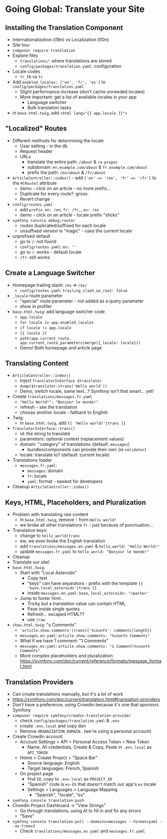 # Going Global: Translate your Site

## Installing the Translation Component

- Internationalization (i18n) vs Localization (l10n)
- Site tour
- `composer require translation`
- Explore files
  - `translations/`: where translations are stored
  - `config/packages/translation.yaml`: configuration
- Locale codes
  - `fr_FR` vs `fr`
- Add `enabled_locales: ['en', 'fr', 'es']` to `config/packages/translation.yaml`
  - Slight performance increase (don't cache unneeded locales)
  - More important: get a list of available locales in your app
    - Language switcher
    - Bulk translation tasks
- in `base.html.twig`, add `<html lang="{{ app.locale }}">`

## "Localized" Routes

- Different methods for determining the locale
  - User setting - in the db
  - Request header
  - URLs
    - translate the entire path: `/about` & `/a-propos`
    - subdomain: `en.example.com/about` & `fr.example.com/about`
    - prefix the path: `/en/about` & `/fr/about`
- `ArticleController::index()` - add `['en' => '/en', 'fr' => '/fr']` to the `#[Route]` attribute
  - demo - click on an article - no more prefix...
  - Duplicate for every route? :gross:
  - Revert change
- `config/routes.yaml`
  - add `prefix`: `en: /en`, `fr: /fr,`, `es: /es`
  - demo - click on an article - locale prefix "sticks"
- `symfony console debug:router`
  - routes duplicated/suffixed for each locale
  - unsuffixed version is "magic" - uses the current locale
- unprefixed default
  - go to `/`: not found
  - `config/routes.yaml`: `en: ''`
  - go to `/`: works - default locale
  - `/fr`: still works

## Create a Language Switcher

- Homepage trailing slash: `/es` => `/es/`
  - `config/routes.yaml`: `trailing_slash_on_root: false`
- `_locale` route parameter
  - "special" route parameter - not added as a query parameter
  - show in profiler
- `base.html.twig`: add language switcher code
  - `app.locale`
  - `for locale in app.enabled_locales`
  - `if locale != app.locale`
  - `{{ locale }}`
  - `path(app.current_route, app.current_route_parameters|merge({_locale: locale}))`
  - Demo! Both homepage and article page

## Translating Content

- `ArticleController::index()`
  - Inject `TranslatorInterface $translator`
  - `dump($translator->trans('Hello world'))`
  - Demo, switch locale, same text...? Symfony isn't that smart... yet!
- Create `translations/messages.fr.yaml`
  - `"Hello World!": "Bonjour le monde!"`
  - refresh - see the translation
  - choose another locale - fallback to English
- Twig:
  - in `base.html.twig`, add `{{ 'Hello world!'|trans }}`
- `TranslatorInterface::trans()`
  - id: the string to translate
  - parameters: optional context (replacement values)
  - domain: "category" of translations (default: `messages`)
      - bundles/components can provide their own (ie `validator`)
  - locale: translate to? (default: current locale)
- Translations loader
  - `messages.fr.yaml`:
    - `messages`: domain
    - `fr`: locale
    - `yaml`: format - easiest for developers
- Cleanup `ArticleController::index()`

## Keys, HTML, Placeholders, and Pluralization

- Problem with translating raw content
  - In `base.html.twig`, remove `!` from `Hello world!`
  - we broke all other translations `fr` - just because of punctuation...
- Translation keys:
  - change to `hello_world|trans`
  - ew, we even broke the English translation
  - add `translations/messages.en.yaml` & `hello_world: "Hello World!"`
  - update `messages.fr.yaml` to `hello_world: "Bonjour le monde!"`
- Cleanup
- Translate our site!
- `base.html.twig`:
  - Start with "Local Asteroids"
    - Copy text
    - "keys" can have separators - prefix with the template
      `{{ 'base.local_asteroids'|trans }}`
    - inside `messages.en.yaml`: `base`, `local_asteroids: "<paste>"`
  - Jump to footer html...
    - Tricky but a translation value can contain HTML
    - Pase inside single quotes
    - Refresh... escaped HTML??
    - use `|raw`
- `show.html.twig`: "x Comments"
  - `'article.show.comments'|trans({'%count%': comments|length})`
  - `messages.en.yaml`: `article.show.comments: "%count% Comments"`
  - What if we have 1 comment: "1 Comments"
  - `messages.en.yaml`: `article.show.comments: "1 Comment|%count% Comments"`
  - More complex placeholders and pluralization: https://symfony.com/doc/current/reference/formats/message_format.html

## Translation Providers

- Can create translations manually, but it's a lot of work
- https://symfony.com/doc/current/translation.html#translation-providers
- Don't have a preference, using Crowdin because it's one that sponsors Symfony
- `composer require symfony/crowdin-translation-provider`
  - check `config/packages/translation.yaml` & `.env`
  - create `.env.local` and copy dsn
  - Remove `ORGANIZATION_DOMAIN.` (we're using a personal account)
- Create Crowdin account
  - Account Settings > API > Personal Access Token > New Token
    - Name, All credentials, Create & Copy, Paste in `.env.local` as `API_TOKEN`
  - Home > Create Project > "Space Bar"
    - Source language: English
    - Target languages: French, Spanish
  - On project page
    - find `ID`, copy to `.env.local` as `PROJECT_ID`
    - "Spanish" code is `es-ES` that doesn't match our app's `es` locale
    - Settings > Languages > Language Mapping
      - "Spanish", "locale", "es"
- `symfony console translation:push`
- Crowdin Project Dashboard -> "View Strings"
  - Go through translations, using AI to fill in and fix any errors
  - "Save"
- `symfony console translation:pull --domains=messages --format=yaml --as-tree=3`
  - Check `translations/messages.es.yaml` and `messages.fr.yaml`
